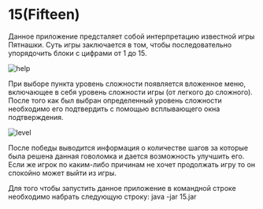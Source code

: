 # 15(Fifteen)

Данное приложение предсталяет собой интерпретацию известной игры Пятнашки. Суть игры заключается в том, чтобы последовательно упорядочить блоки с цифрами от 1 до 15.

![help](https://user-images.githubusercontent.com/61186198/108325127-c9a7ee80-71d9-11eb-8755-ea3a169597bf.gif)

При выборе пункта уровень сложности появляется вложенное меню, включающее в себя уровень сложности игры (от легкого до сложного). После того как был выбран определенный 
уровень сложности необходимо его подтвердить с помощью всплывающего окна подтверждения.

![level](https://user-images.githubusercontent.com/61186198/108325300-007e0480-71da-11eb-946e-889e3c601294.gif)

После победы выводится информация о количестве шагов за которые была решена данная говоломка и дается возможность улучшить его. Если же игрок по каким-либо причинам 
не хочет продолжать игру то он спокойно может выйти из игры.

Для того чтобы запустить данное приложение в командной строке необходимо набрать следующую строку: java -jar 15.jar
